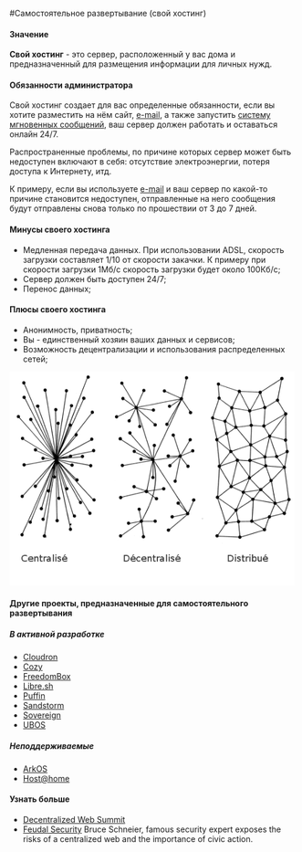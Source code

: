 #Самостоятельное развертывание (свой хостинг)

#### Значение
**Свой хостинг** - это сервер, расположенный у вас дома и предназначенный для размещения информации для личных нужд.

#### Обязанности администратора
Свой хостинг создает для вас определенные обязанности, если вы хотите разместить на нём сайт, [e-mail](email_en), а также запустить [систему мгновенных сообщений](XMPP), ваш сервер должен работать и оставаться онлайн 24/7.

Распространенные проблемы, по причине которых сервер может быть недоступен включают в себя: отсутствие электроэнергии, потеря доступа к Интернету, итд.

К примеру, если вы используете [e-mail](email_en) и ваш сервер по какой-то причине становится недоступен, отправленные на него сообщения будут отправлены снова только по прошествии от 3 до 7 дней.

#### Минусы своего хостинга
* Медленная передача данных. При использовании ADSL, скорость загрузки составляет 1/10 от скорости закачки. К примеру при скорости загрузки 1Мб/с скорость загрузки будет около 100Кб/с;
* Сервер должен быть доступен 24/7;
* Перенос данных;

#### Плюсы своего хостинга
* Анонимность, приватность;
* Вы - единственный хозяин ваших данных и сервисов;
* Возможность децентрализации и использования распределенных сетей;

<img src="/images/networks.png" width=500>

#### Другие проекты, предназначенные для самостоятельного развертывания
##### В активной разработке
- [Cloudron](https://cloudron.io)
- [Cozy](https://cozy.io)
- [FreedomBox](https://wiki.debian.org/FreedomBox)
- [Libre.sh](https://github.com/indiehosters/libre.sh)
- [Puffin](http://puffin.rocks)
- [Sandstorm](https://sandstorm.io/)
- [Sovereign](https://github.com/al3x/sovereign)
- [UBOS](http://ubos.net)

##### Неподдерживаемые
- [ArkOS](http://web.archive.org/web/20170603213149/https://arkos.io/)
- [Host@home](http://web.archive.org/web/20160206150730/http://yeuxdelibad.net/Programmation/Hostathome.html)


#### Узнать больше
* [Decentralized Web Summit](http://www.decentralizedweb.net/)
* [Feudal Security](https://www.schneier.com/blog/archives/2012/12/feudal_sec.html) Bruce Schneier, famous security expert exposes the risks of a centralized web and the importance of civic action.
